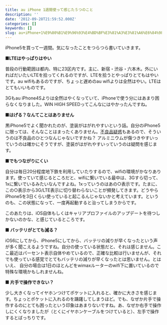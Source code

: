 ```yaml
---
title: au iPhone 1週間使って感じた５つのこと
description: ''
date: '2012-09-28T21:59:52.000Z'
categories: []
keywords: []
slug: au+iPhone+1%E9%80%B1%E9%96%93%E4%BD%BF%E3%81%A3%E3%81%A6%E6%84%9F%E3%81%98%E3%81%9F%EF%BC%95%E3%81%A4%E3%81%AE%E3%81%93%E3%81%A8
---
```

iPhone5を買って一週間。気になったことをつらつら書いていきます。

**■LTEはやっぱりはやい**

普段の行動範囲は都内、特に23区内です。主に、新宿・渋谷・六本木。外にいればだいたいLTEを拾ってくれるのですが、LTEを拾うとやっぱりとてもはやいです。au wifiもあるのですが、ちょっと遅めのau wifiよりは全然はやい。LTEはとてもいいものです。  
  
3Gもau iPhone4Sよりは全然はやくなっていて、iPhoneで使う分にはあまり困らなくなりました。WIN HIGH SPEEDってこんなにはやかったんですね。

**■はげる？なんてことはありません**

黒iPhone5でよく聞かれたのが、塗装がはがれやすいという話。自分のiPhone5に限っては、そんなことはまったくありません。[不良品疑惑](http://jp.techcrunch.com/archives/20120925scuff-rattle-and-scratch-apples-iphone-5-qa-leaves-a-lot-to-be-desired/)もあるので、そういうのは不良品のひとつなんじゃないですかね？ アルミニウムが傷つきやすいっていうのは確かにそうですが、塗装がはがれやすいっていうのは疑問を感じます。

**■でもつながりにくい**

自分は毎日20分程度地下鉄を利用していたりするので、wifiの環境がかなりあります。使っていて感じるところだと、wifiに繋いでいる最中は、3Gすら切って、1xに繋いでいるみたいなんですよね。1xっていうのはあの○表示です。たまに、この○表示から3G/LTE表示に切り替わらないことが頻発してきます。どうやらiPhone5を3日くらい使っていると起こるんじゃないかと考えています。というのも、この状態になって、一度再起動すると治ってしまうからです。  
  
このあたりは、iOS自体もしくはキャリアプロファイルのアップデートを待つしかないのかな、と感じているところです。

**■ バッテリがとても減る？**

iOS6にしてから、iPhone5にしてから、バッテリの減りが早くなったという声が多く聞こえるようですね。自分の使っている状態だと、それは感じません。ここ最近はパーセント表示自体やめているので、正確な比較は行いませんが、それでも使っている感覚でとてもバッテリの減りが早くなったとは思いません。とはいえ、 自分の場合は1日のほとんどをwimaxルーターのwifi下に置いているので特殊な環境かもしれませんね。

**■ 片手で操作できない？**

少し大きくなってイヤホンつけてポケットに入れると、確かに大きさを感じます。ちょっとポケットに入れるのを躊躇してしまうほど。でも、なぜか片手で操作するのにとても困ったという印象はあまりないですね。あ、なぜか右手で操作しにくくなりましたが（とくにイヤホンケーブルをつけていると）、左手で操作するとばっちりです。